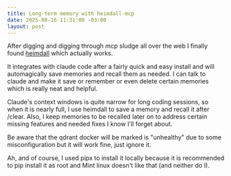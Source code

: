 ```yaml
---
title: Long-term memory with heimdall-mcp
date: 2025-08-16 11:31:00 -03:00
layout: post
---
```


After digging and digging through mcp sludge all over the web I finally found [heimdall](https://github.com/lcbcFoo/heimdall-mcp-server) which actually works.

It integrates with claude code after a fairly quick and easy install and will automagically save memories and recall them as needed. I can talk to claude and make it save or remember or even delete certain memories which is really neat and helpful.

Claude's context windows is quite narrow for long coding sessions, so when it is nearly full, I use heimdall to save a memory and recall it after /clear. Also, I keep memories to be recalled later on to address certain missing features and needed fixes I know I'll forget about.

Be aware that the qdrant docker will be marked is "unhealthy" due to some misconfiguration but it will work fine, just ignore it.

Ah, and of course, I used pipx to install it locally because it is recommended to pip install it as root and Mint linux doesn't like that (and neither do I).